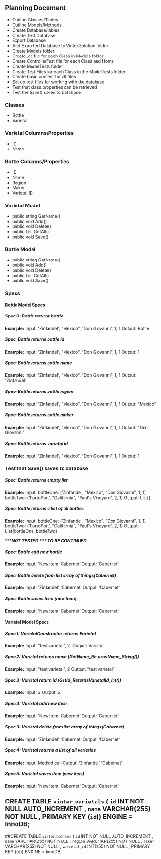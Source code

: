 ## Planning Document

* Outline Classes/Tables
* Outline Models/Methods
* Create Database/tables
* Create Test Database
* Export Database
* Add Exported Database to Vinter.Solution folder
* Create Models folder
* Create .cs file for each Class in Models folder
* Create ControllerTest file for each Class and Home
* Create ModelTests folder
* Create Test Files for each Class in the ModelTests folder
* Create basic content for all files
* Set up test files for working with the database
* Test that class properties can be retrieved
* Test the Save() saves to Database

### Classes
* Bottle
* Varietal

### Varietal Columns/Properties
* ID
* Name

### Bottle Columns/Properties
* ID
* Name
* Region
* Maker
* Varietal ID

### Varietal Model
<!-- * public int GetId() -->
* public string GetName()
* public void Add()
* public void Delete()
* public List<Varietal> GetAll()
* public void Save()


### Bottle Model
<!-- * public int GetId() -->
* public string GetName()
* public void Add()
* public void Delete()
* public List<Bottle> GetAll()
* public void Save()

###  Specs
#### Bottle Model Specs
##### Spec 0: Bottle returns bottle
**Example:**
Input:  'Zinfandel', "Mexico", "Don Giovanni", 1, 1
Output: Bottle
##### Spec: Bottle returns bottle id
**Example:**
Input:  'Zinfandel', "Mexico", "Don Giovanni", 1, 1
Output: 1
##### Spec: Bottle returns bottle name
**Example:**
Input:  'Zinfandel', "Mexico", "Don Giovanni", 1, 1
Output: 'Zinfandel'
##### Spec: Bottle returns bottle region
**Example:**
Input:  'Zinfandel', "Mexico", "Don Giovanni", 1, 1
Output: "Mexico"
##### Spec: Bottle returns bottle maker
**Example:**
Input:  'Zinfandel', "Mexico", "Don Giovanni", 1, 1
Output: "Don Giovanni"
##### Spec: Bottle returns varietal id
**Example:**
Input:  'Zinfandel', "Mexico", "Don Giovanni", 1, 1
Output: 1

### Test that Save() saves to database

##### Spec: Bottle returns empty list
**Example:**
Input:
bottleOne: ('Zinfandel', "Mexico", "Don Giovanni", 1, 1), bottleTwo: ('PortoPort', "California", "Paul's Vineyard", 2, 1)
Output: List<Bottle>{}

##### Spec: Bottle returns a list of all bottles
**Example:**
Input:
bottleOne: ('Zinfandel', "Mexico", "Don Giovanni", 1, 1), bottleTwo: ('PortoPort', "California", "Paul's Vineyard", 2, 1)
Output: List<Bottle>{bottleOne, bottleTwo}



******NOT TESTED *** TO BE CONTINUED***
##### Spec: Bottle add new bottle
**Example:**
Input: 'New Item: Cabernet'
Output: 'Cabernet'
##### Spec: Bottle delete from list array of things(Cabernet)
**Example:**
Input: 'Zinfandel' 'Cabernet'
Output: 'Cabernet'
##### Spec: Bottle saves item (new item)
**Example:**
Input:  'New Item: Cabernet'
Output: 'Cabernet'

#### Varietal Model Specs
##### Spec 1: VarietalConstructor returns Varietal
**Example:**
Input: "test varietal", 2.
Output: Varietal

##### Spec 2: Varietal returns name (GetName_ReturnsName_String())
**Example:**
Input: "test varietal", 2
Output: "test varietal"
##### Spec 3: Varietal return id (GetId_ReturnsVarietalId_Int())
**Example:**
Input: 2
Output: 2
##### Spec 4: Varietal add new item
**Example:**
Input: 'New Item: Cabernet'
Output: 'Cabernet'
##### Spec 3: Varietal delete from list array of things(Cabernet)
**Example:**
Input: 'Zinfandel' 'Cabernet'
Output: 'Cabernet'
##### Spec 4: Varietal returns a list of all varieties
**Example:**
Input: Method call
Output: 'Zinfandel' 'Cabernet'
##### Spec 5: Varietal saves item (new item)
**Example:**
Input:  'New Item: Cabernet'
Output: 'Cabernet'




## CREATE TABLE `vinter`.`varietals` ( `id` INT NOT NULL AUTO_INCREMENT , `name` VARCHAR(255) NOT NULL , PRIMARY KEY (`id`)) ENGINE = InnoDB;

##CREATE TABLE `vinter`.`bottles` ( `id` INT NOT NULL AUTO_INCREMENT , `name` VARCHAR(255) NOT NULL , `region` VARCHAR(255) NOT NULL , `maker` VARCHAR(255) NOT NULL , `varietal_id` INT(255) NOT NULL , PRIMARY KEY (`id`)) ENGINE = InnoDB;
